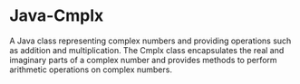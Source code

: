 # Java-Cmplx
A Java class representing complex numbers and providing operations such as addition and multiplication. The Cmplx class encapsulates the real and imaginary parts of a complex number and provides methods to perform arithmetic operations on complex numbers.
